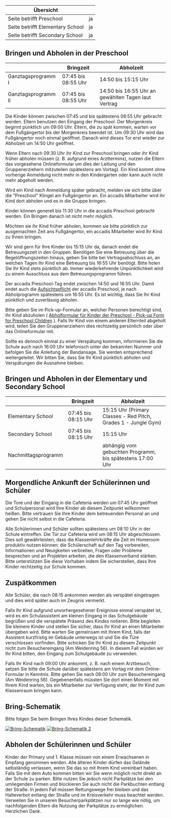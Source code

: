 | Übersicht | |
| --- | --- |
| Seite betrifft Preschool | ja |
| Seite betrifft Elementary School | ja |
| Seite betrifft Secondary School | ja |

## Bringen und Abholen in der Preschool 

|   | Bringzeit | Abholzeit |
| --- | --- | --- |
| Ganztagsprogramm I | 07:45 bis 08:55 Uhr | 14:50 bis 15:15 Uhr |
| Ganztagsprogramm II | 07:45 bis 08:55 Uhr | 14:50 bis 16:55 Uhr an gewählten Tagen laut Vertrag |

Die Kinder können zwischen 07:45 und bis spätestens 08:55 Uhr gebracht werden. Eltern benutzen den Eingang der Preschool. Der Morgenkreis beginnt pünktlich um 09:00 Uhr. Eltern, die zu spät kommen, warten vor dem Fußgängertor bis der Morgenkreis beendet ist. Um 09:30 Uhr wird das Fußgängertor noch einmal geöffnet. Danach wird dieses Tor erst wieder zur Abholzeit um 14:50 Uhr geöffnet.

Wenn Eltern nach 09:30 Uhr ihr Kind zur Preschool bringen oder ihr Kind früher abholen müssen (z. B. aufgrund eines Arzttermins), nutzen die Eltern das vorgesehene Onlineformular um dies der Leitung und den Gruppenerziehern mitzuteilen (spätestens am Vortag). Ein Kind kommt ohne vorherige Anmeldung nicht mehr in den Kindergarten oder kann auch nicht mehr abgeholt werden.

Wird ein Kind nach Anmeldung später gebracht, melden sie sich bitte über die "Preschool" Klingel am Fußgängertor an. Ein accadis Mitarbeiter wird ihr Kind dort abholen und es in die Gruppe bringen.

Kinder können generell bis 11:30 Uhr in die accadis Preschool gebracht werden. Ein Bringen danach ist nicht mehr möglich.

Möchten sie ihr Kind früher abholen, kommen sie bitte pünktlich zur ausgemachten Zeit ans Fußgängertor, ein accadis Mitarbeiter wird Ihr Kind zu Ihnen bringen.

Wir sind gern für Ihre Kinder bis 15:15 Uhr da, danach endet die Betreuungszeit in den Gruppen. Benötigen Sie eine Betreuung über die Regelöffnungszeiten hinaus, geben Sie bitte bei Vertragsabschluss an, an welchen Tagen Ihr Kind eine Betreuung bis 16:55 Uhr benötigt. Bitte holen Sie Ihr Kind stets pünktlich ab. Immer wiederkehrende Unpünktlichkeit wird zu einem Ausschluss aus dem Betreuungsprogramm führen.

Der accadis Preschool-Tag endet zwischen 14:50 und 16:55 Uhr. Damit endet auch die [Aufsichtspflicht](/de/Aufsicht "Aufsicht") der accadis Preschool, je nach Abholprogramm spätestens um 16:55 Uhr. Es ist wichtig, dass Sie Ihr Kind pünktlich und zuverlässig abholen.

Bitte geben Sie im Pick-up-Formular an, welcher Personen berechtigt sind, Ihr Kind abzuholen ( [Abholformular für Kinder der Preschool - Pick-up Form for Preschool Children](/de/images/5/5b/Abholformular_f%C3%BCr_Kinder_der_Preschool_-_Pick-up_Form_for_Preschool_Children.pdf "Abholformular für Kinder der Preschool - Pick-up Form for Preschool Children.pdf") ). Falls Ihr Kind von einem anderen Elternteil abgeholt wird, teilen Sie den Gruppenerziehern dies rechtzeitig persönlich oder über das Onlineformular mit.

Sollte es dennoch einmal zu einer Verspätung kommen, informieren Sie die Schule auch nach 16:00 Uhr telefonisch unter der bekannten Nummer und befolgen Sie die Anleitung der Bandansage. Sie werden entsprechend weitergeleitet. Wir bitten Sie, dass Sie Ihr Kind pünktlich abholen und Verspätungen die Ausnahme bleiben.

## Bringen und Abholen in der Elementary und Secondary School 

|   | Bringzeit | Abholzeit |
| --- | --- | --- |
| Elementary School | 07:45 bis 08:15 Uhr | 15:15 Uhr (Primary Classes - Red Pitch, Grades 1 - Jungle Gym) |
| Secondary School | 07:45 bis 08:15 Uhr | 15:15 Uhr |
| Nachmittagsprogramm |   | abhängig vom gebuchten Programm, bis spätestens 17:00 Uhr |

## Morgendliche Ankunft der Schülerinnen und Schüler 

Die Tore und der Eingang in die Cafeteria werden um 07:45 Uhr geöffnet und Schulpersonal wird Ihre Kinder ab diesem Zeitpunkt willkommen heißen. Bitte vertrauen Sie Ihre Kinder dem betreuenden Personal an und gehen Sie nicht selbst in die Cafeteria.

Alle Schülerinnen und Schüler sollten spätestens um 08:10 Uhr in der Schule eintreffen. Die Tür zur Cafeteria wird um 08:15 Uhr abgeschlossen. Dies soll gewährleisten, dass die Klassenlehrkräfte die Zeit im Homeroom produktiv nutzen können: die Schülerschaft auf den Tag vorbereiten, Informationen und Neuigkeiten verbreiten, Fragen oder Probleme besprechen und an Projekten arbeiten, die den Klassenverband stärken. Bitte unterstützen Sie diese Vorhaben indem Sie sicherstellen, dass Ihre Kinder rechtzeitig zur Schule kommen.

## Zuspätkommen 

Alle Schüler, die nach 08:15 ankommen werden als verspätet eingetragen und dies wird später auch im Zeugnis vermerkt.

Falls Ihr Kind aufgrund unvorhergesehener Ereignisse einmal verspätet ist, wird es ein Schulassistent am kleinen Eingang in das Schulgebäude begrüßen und die verspätete Präsenz des Kindes notieren. Bitte begleiten Sie kleinere Kinder und stellen Sie sicher, dass Ihr Kind an einen Mitarbeiter übergeben wird. Bitte warten Sie gemeinsam mit Ihrem Kind, falls der Assistent kurzfristig im Gebäude unterwegs ist und Sie die Türe verschlossen vorfinden. Bitte schicken Sie Ihr Kind zu diesem Zeitpunkt nicht zum Besuchereingang (Am Weidenring 56). In diesem Fall würden wir Ihr Kind bitten, den Eingang zum Schulgebäude zu verwenden.

Falls Ihr Kind nach 09:00 Uhr ankommt, z. B. nach einem Arztbesuch, setzen Sie bitte die Schule darüber spätestens am Vortag mit dem Online-Formular in Kenntnis. Bitte gehen Sie nach 09:00 Uhr zum Besuchereingang (Am Weidenring 56). Gegebenenfalls müssten Sie dort einen Moment mit Ihrem Kind warten, bis ein Mitarbeiter zur Verfügung steht, der Ihr Kind zum Klassenraum bringen kann.

## Bring-Schematik 

Bitte folgen Sie beim Bringen Ihres Kindes dieser Schematik.

[![Bring-Schematik](/de/images/3/3d/Bring-Schematik_Drop_off_schematic.jpg)](/de/Datei:Bring-Schematik_Drop_off_schematic.jpg "Bring-Schematik") [![Bring-Schematik 2](/de/images/5/51/Bring-Schematik_2_-_Drop_off_schematic_2.jpg)](/de/Datei:Bring-Schematik_2_-_Drop_off_schematic_2.jpg "Bring-Schematik 2")

## Abholen der Schülerinnen und Schüler 

Kinder der Primary und 1. Klasse müssen von einem Erwachsenen in Empfang genommen werden. Alle älteren Kinder dürfen das Gelände selbständig verlassen, wenn Sie das so mit Ihrem Kind vereinbart haben. Falls Sie mit dem Auto kommen bitten wir Sie wenn möglich nicht direkt an der Schule zu parken. Bitte nutzen Sie jedoch nicht Parkplätze bei den umliegenden Firmen und blockieren Sie auch nicht die Parkbuchten entlang der Straße. In jedem Fall müssen Rettungswege frei bleiben und das Halteverbot entlang der Straße und im Kreisverkehr muss beachtet werden. Verweilen Sie in unseren Besucherparkplätzen nur so lange wie nötig, um nachfolgenden Eltern die Nutzung der Parkplätze zu ermöglichen. Herzlichen Dank.